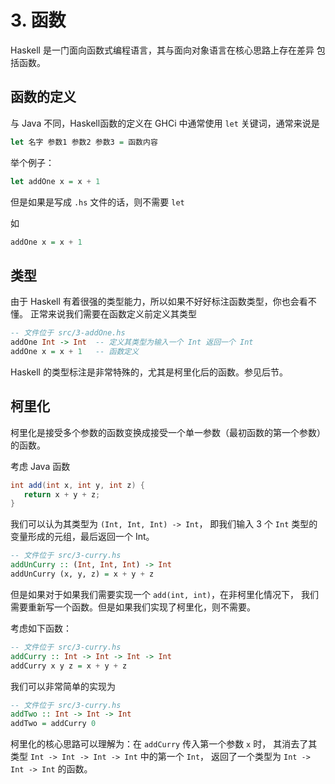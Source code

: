 # 3. 函数

Haskell 是一门面向函数式编程语言，其与面向对象语言在核心思路上存在差异
包括函数。

## 函数的定义

与 Java 不同，Haskell函数的定义在 GHCi 中通常使用 `let` 关键词，通常来说是

```hs
let 名字 参数1 参数2 参数3 = 函数内容
```

举个例子：

```hs
let addOne x = x + 1
```

但是如果是写成 `.hs` 文件的话，则不需要 `let`

如

```hs
addOne x = x + 1
```

## 类型

由于 Haskell 有着很强的类型能力，所以如果不好好标注函数类型，你也会看不懂。
正常来说我们需要在函数定义前定义其类型

```hs
-- 文件位于 src/3-addOne.hs
addOne Int -> Int  -- 定义其类型为输入一个 Int 返回一个 Int
addOne x = x + 1   -- 函数定义
```

Haskell 的类型标注是非常特殊的，尤其是柯里化后的函数。参见后节。

## 柯里化

柯里化是接受多个参数的函数变换成接受一个单一参数（最初函数的第一个参数）的函数。


考虑 Java 函数

```java
int add(int x, int y, int z) {
   return x + y + z;
}
```

我们可以认为其类型为 `(Int, Int, Int) -> Int`，
即我们输入 3 个 `Int` 类型的变量形成的元组，最后返回一个 Int。

```hs
-- 文件位于 src/3-curry.hs
addUnCurry :: (Int, Int, Int) -> Int
addUnCurry (x, y, z) = x + y + z
```

但是如果对于如果我们需要实现一个 `add(int, int)`，在非柯里化情况下，
我们需要重新写一个函数。但是如果我们实现了柯里化，则不需要。

考虑如下函数：

```hs
-- 文件位于 src/3-curry.hs
addCurry :: Int -> Int -> Int -> Int
addCurry x y z = x + y + z
```

我们可以非常简单的实现为

```hs
-- 文件位于 src/3-curry.hs
addTwo :: Int -> Int -> Int
addTwo = addCurry 0
```

柯里化的核心思路可以理解为：在 `addCurry` 传入第一个参数 `x` 时，
其消去了其类型 `Int -> Int -> Int -> Int` 中的第一个 `Int`，
返回了一个类型为 `Int -> Int -> Int` 的函数。

